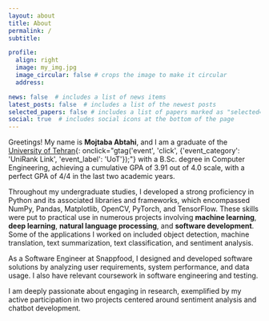 ```yaml
---
layout: about
title: About
permalink: /
subtitle:

profile:
  align: right
  image: my_img.jpg
  image_circular: false # crops the image to make it circular
  address:

news: false  # includes a list of news items
latest_posts: false  # includes a list of the newest posts
selected_papers: false # includes a list of papers marked as "selected={true}"
social: true  # includes social icons at the bottom of the page
---
```


Greetings! My name is **Mojtaba Abtahi**, and I am a graduate of
the [University of Tehran](https://www.usnews.com/education/best-global-universities/university-of-tehran-504903){: onclick="gtag('event', 'click', {'event_category': 'UniRank Link', 'event_label': 'UoT'});"}
with a B.Sc. degree in Computer Engineering, achieving a cumulative GPA of 3.91 out of 4.0 scale, with a perfect GPA of
4/4 in the last two academic years.

Throughout my undergraduate studies, I developed a strong proficiency in Python and its associated libraries and
frameworks, which encompassed NumPy, Pandas, Matplotlib, OpenCV, PyTorch, and TensorFlow. These skills were put to
practical use in numerous projects involving **machine learning**, **deep learning**, **natural language processing**, and **software
development**. Some of the applications I worked on included object detection, machine translation, text summarization,
text classification, and sentiment analysis.

As a Software Engineer at Snappfood, I designed and developed software solutions by analyzing user requirements, system
performance, and data usage. I also have relevant coursework in software engineering and testing.

I am deeply passionate about engaging in research, exemplified by my active participation in two projects centered
around sentiment analysis and chatbot development.